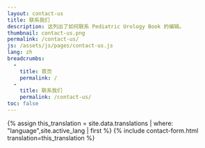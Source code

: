 ```yaml
---
layout: contact-us
title: 联系我们
description: 这列出了如何联系 Pediatric Urology Book 的编辑。
thumbnail: contact-us.png
permalink: /contact-us/
js: /assets/js/pages/contact-us.js
lang: zh
breadcrumbs:
  - 
    title: 首页
    permalink: /
  - 
    title: 联系我们
    permalink: /contact-us/
toc: false
---
```


{% assign this_translation = site.data.translations | where: "language",site.active_lang | first %}
{% include contact-form.html translation=this_translation %}
